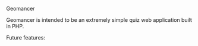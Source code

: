 Geomancer

Geomancer is intended to be an extremely simple quiz web application built in PHP.

Future features:

